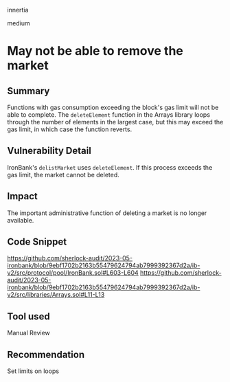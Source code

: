 innertia

medium

# May not be able to remove the market

## Summary
Functions with gas consumption exceeding the block's gas limit will not be able to complete.
The `deleteElement` function in the Arrays library loops through the number of elements in the largest case, but this may exceed the gas limit, in which case the function reverts.
## Vulnerability Detail
IronBank's `delistMarket` uses `deleteElement`. If this process exceeds the gas limit, the market cannot be deleted.
## Impact
The important administrative function of deleting a market is no longer available.
## Code Snippet
https://github.com/sherlock-audit/2023-05-ironbank/blob/9ebf1702b2163b55479624794ab7999392367d2a/ib-v2/src/protocol/pool/IronBank.sol#L603-L604
https://github.com/sherlock-audit/2023-05-ironbank/blob/9ebf1702b2163b55479624794ab7999392367d2a/ib-v2/src/libraries/Arrays.sol#L11-L13
## Tool used

Manual Review

## Recommendation
Set limits on loops
